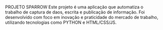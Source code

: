 PROJETO SPARROW
Este projeto é uma aplicação que automatiza o trabalho de captura de daos, escrita e publicação de informação.
Foi desenvolvido com foco em inovação e praticidade do mercado de trabalho, utilizando tecnologias como PYTHON e HTML/CSS/JS.